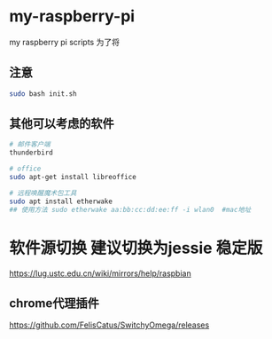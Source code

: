 # my-raspberry-pi
my raspberry pi scripts
为了将
## 注意
```bash
sudo bash init.sh
```
## 其他可以考虑的软件

```bash
# 邮件客户端
thunderbird

# office
sudo apt-get install libreoffice

# 远程唤醒魔术包工具
sudo apt install etherwake
## 使用方法 sudo etherwake aa:bb:cc:dd:ee:ff -i wlan0  #mac地址
```

# 软件源切换 建议切换为jessie 稳定版
https://lug.ustc.edu.cn/wiki/mirrors/help/raspbian

## chrome代理插件 

https://github.com/FelisCatus/SwitchyOmega/releases


